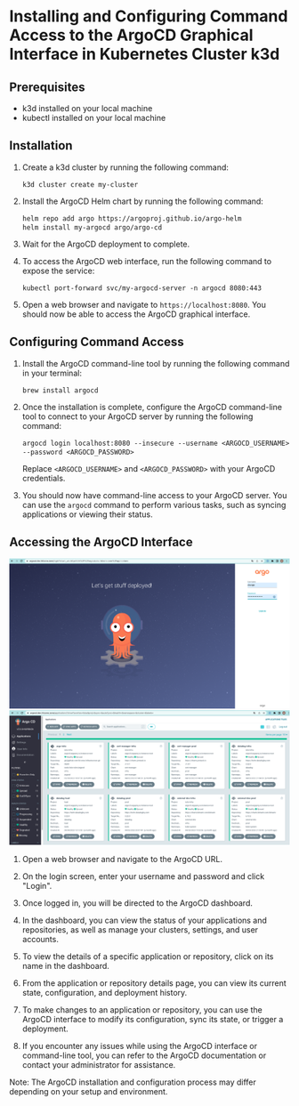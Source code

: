 
# Installing and Configuring Command Access to the ArgoCD Graphical Interface in Kubernetes Cluster k3d

## Prerequisites

- k3d installed on your local machine
- kubectl installed on your local machine

## Installation

1. Create a k3d cluster by running the following command:
   
   ```
   k3d cluster create my-cluster
   ```

2. Install the ArgoCD Helm chart by running the following command:

   ```
   helm repo add argo https://argoproj.github.io/argo-helm
   helm install my-argocd argo/argo-cd
   ```

3. Wait for the ArgoCD deployment to complete.

4. To access the ArgoCD web interface, run the following command to expose the service:

   ```
   kubectl port-forward svc/my-argocd-server -n argocd 8080:443
   ```

5. Open a web browser and navigate to `https://localhost:8080`. You should now be able to access the ArgoCD graphical interface.

## Configuring Command Access

1. Install the ArgoCD command-line tool by running the following command in your terminal:

   ```
   brew install argocd
   ```

2. Once the installation is complete, configure the ArgoCD command-line tool to connect to your ArgoCD server by running the following command:

   ```
   argocd login localhost:8080 --insecure --username <ARGOCD_USERNAME> --password <ARGOCD_PASSWORD>
   ```

   Replace `<ARGOCD_USERNAME>` and `<ARGOCD_PASSWORD>` with your ArgoCD credentials.

3. You should now have command-line access to your ArgoCD server. You can use the `argocd` command to perform various tasks, such as syncing applications or viewing their status.

## Accessing the ArgoCD Interface
![alt text](argocd_2.png)
![alt text](argocd_1.png)


1. Open a web browser and navigate to the ArgoCD URL.

2. On the login screen, enter your username and password and click "Login".

3. Once logged in, you will be directed to the ArgoCD dashboard.

4. In the dashboard, you can view the status of your applications and repositories, as well as manage your clusters, settings, and user accounts.

5. To view the details of a specific application or repository, click on its name in the dashboard.

6. From the application or repository details page, you can view its current state, configuration, and deployment history.

7. To make changes to an application or repository, you can use the ArgoCD interface to modify its configuration, sync its state, or trigger a deployment.

8. If you encounter any issues while using the ArgoCD interface or command-line tool, you can refer to the ArgoCD documentation or contact your administrator for assistance.

Note: The ArgoCD installation and configuration process may differ depending on your setup and environment.